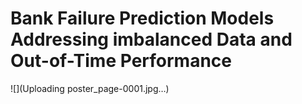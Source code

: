 # Bank Failure Prediction Models Addressing imbalanced Data and Out-of-Time Performance

![](Uploading poster_page-0001.jpg…)

